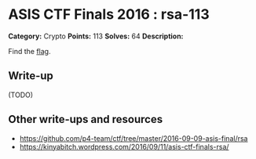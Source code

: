 # ASIS CTF Finals 2016 : rsa-113

**Category:** Crypto
**Points:** 113
**Solves:** 64
**Description:**

Find the [flag](rsa.txz).

## Write-up

(TODO)

## Other write-ups and resources

* https://github.com/p4-team/ctf/tree/master/2016-09-09-asis-final/rsa
* https://kinyabitch.wordpress.com/2016/09/11/asis-ctf-finals-rsa/
